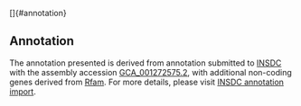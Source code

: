 []{#annotation}

Annotation
----------

The annotation presented is derived from annotation submitted to
[INSDC](http://www.insdc.org) with the assembly accession
[GCA\_001272575.2](http://www.ebi.ac.uk/ena/data/view/GCA_001272575.2),
with additional non-coding genes derived from
[Rfam](http://rfam.xfam.org/). For more details, please visit [INSDC
annotation
import](http://ensemblgenomes.org/info/data/insdc_annotation).
